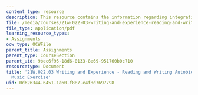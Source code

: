 ```yaml
---
content_type: resource
description: This resource contains the information regarding integrating music exercise.
file: /media/courses/21w-022-03-writing-and-experience-reading-and-writing-autobiography-spring-2014/0d62634464511a60f887e4f8d7697798_MIT21W_022_03S14_InteMusic.pdf
file_type: application/pdf
learning_resource_types:
- Assignments
ocw_type: OCWFile
parent_title: Assignments
parent_type: CourseSection
parent_uid: 9bec6f95-18d6-0133-8e69-951760b0c710
resourcetype: Document
title: '21W.022.03 Writing and Experience - Reading and Writing Autobiography: Integrating
  Music Exercise'
uid: 0d626344-6451-1a60-f887-e4f8d7697798
---
```

